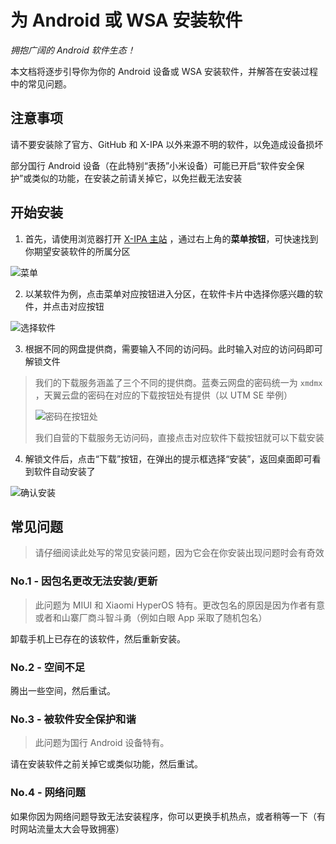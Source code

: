 # 为 Android 或 WSA 安装软件

*拥抱广阔的 Android 软件生态！*

本文档将逐步引导你为你的 Android 设备或 WSA 安装软件，并解答在安装过程中的常见问题。

## 注意事项

请不要安装除了官方、GitHub 和 X-IPA 以外来源不明的软件，以免造成设备损坏

部分国行 Android 设备（在此特别“表扬”小米设备）可能已开启“软件安全保护”或类似的功能，在安装之前请关掉它，以免拦截无法安装

## 开始安装

1. 首先，请使用浏览器打开 [X-IPA 主站](https://x-ipa.online) ，通过右上角的**菜单按钮**，可快速找到你期望安装软件的所属分区

![菜单](/Pictures/170643-install-apk-step1.png)

2. 以某软件为例，点击菜单对应按钮进入分区，在软件卡片中选择你感兴趣的软件，并点击对应按钮

![选择软件](/Pictures/屏幕截图%202024-07-11%20180914.png)

3. 根据不同的网盘提供商，需要输入不同的访问码。此时输入对应的访问码即可解锁文件

> 我们的下载服务涵盖了三个不同的提供商。蓝奏云网盘的密码统一为 `xmdmx` ，天翼云盘的密码在对应的下载按钮处有提供（以 UTM SE 举例）
>
> ![密码在按钮处](/Pictures/199034-install-ipa-step3-tips.png)
>
> 我们自营的下载服务无访问码，直接点击对应软件下载按钮就可以下载安装

4. 解锁文件后，点击“下载”按钮，在弹出的提示框选择“安装”，返回桌面即可看到软件自动安装了

![确认安装](/Pictures/Screenshot_2024-07-11-18-16-01-900_com.miui.packa.jpg)

## 常见问题

> 请仔细阅读此处写的常见安装问题，因为它会在你安装出现问题时会有奇效

### No.1 - 因包名更改无法安装/更新

> 此问题为 MIUI 和 Xiaomi HyperOS 特有。更改包名的原因是因为作者有意或者和山寨厂商斗智斗勇（例如白眼 App 采取了随机包名）

卸载手机上已存在的该软件，然后重新安装。

### No.2 - 空间不足

腾出一些空间，然后重试。

### No.3 - 被软件安全保护和谐

> 此问题为国行 Android 设备特有。

请在安装软件之前关掉它或类似功能，然后重试。

### No.4 - 网络问题

如果你因为网络问题导致无法安装程序，你可以更换手机热点，或者稍等一下（有时网站流量太大会导致拥塞）